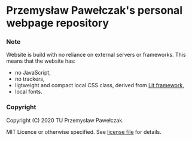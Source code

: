 # Przemysław Pawełczak's personal webpage repository

### Note

Website is build with no reliance on external servers or frameworks. This means that the website has:
- no JavaScript,
- no trackers,
- ligtweight and compact local CSS class, derived from [Lit framework](https://github.com/ajusa/lit),
- local fonts.

### Copyright

Copyright (C) 2020 TU Przemysław Pawełczak.

MIT Licence or otherwise specified. See [license file](LICENSE) for details.
